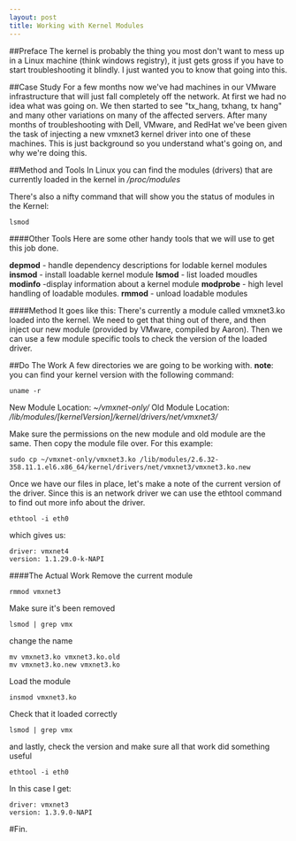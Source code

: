 ```yaml
---
layout: post
title: Working with Kernel Modules  
---
```

##Preface
The kernel is probably the thing you most don't want to mess up in a Linux machine (think windows registry), it just gets gross if you have to start troubleshooting it blindly. I just wanted you to know that going into this.

##Case Study
For a few months now we've had machines in our VMware infrastructure that will just fall completely off the network. At first we had no idea what was going on. We then started to see "tx_hang, txhang, tx hang" and many other variations on many of the affected servers. After many months of troubleshooting with Dell, VMware, and RedHat we've been given the task of injecting a new vmxnet3 kernel driver into one of these machines. This is just background so you understand what's going on, and why we're doing this.

##Method and Tools
In Linux you can find the modules (drivers) that are currently loaded in the kernel in */proc/modules*

There's also a nifty command that will show you the status of modules in the Kernel:

    lsmod

####Other Tools
Here are some other handy tools that we will use to get this job done. 

**depmod** - handle dependency descriptions for lodable kernel modules
**insmod** - install loadable kernel module
**lsmod** - list loaded moudles
**modinfo** -display information about a kernel module
**modprobe** - high level handling of loadable modules.
**rmmod** - unload loadable modules

####Method
It goes like this: There's currently a module called vmxnet3.ko loaded into the kernel. We need to get that thing out of there, and then inject our new module (provided by VMware, compiled by Aaron). Then we can use a few module specific tools to check the version of the loaded driver.


##Do The Work
A few directories we are going to be working with. **note**: you can find your kernel version with the following command:

    uname -r

New Module Location: *~/vmxnet-only/*
Old Module Location: */lib/modules/[kernelVersion]/kernel/drivers/net/vmxnet3/*

Make sure the permissions on the new module and old module are the same. Then copy the module file over. For this example:

    sudo cp ~/vmxnet-only/vmxnet3.ko /lib/modules/2.6.32-358.11.1.el6.x86_64/kernel/drivers/net/vmxnet3/vmxnet3.ko.new

Once we have our files in place, let's make a note of the current version of the driver. Since this is an network driver we can use the ethtool command to find out more info about the driver.

    ethtool -i eth0

which gives us:

    driver: vmxnet4
    version: 1.1.29.0-k-NAPI

####The Actual Work
Remove the current module

    rmmod vmxnet3

Make sure it's been removed

    lsmod | grep vmx

change the name

    mv vmxnet3.ko vmxnet3.ko.old
    mv vmxnet3.ko.new vmxnet3.ko

Load the module

    insmod vmxnet3.ko

Check that it loaded correctly

    lsmod | grep vmx

and lastly, check the version and make sure all that work did something useful

    ethtool -i eth0

In this case I get:

    driver: vmxnet3
    version: 1.3.9.0-NAPI

#Fin.

